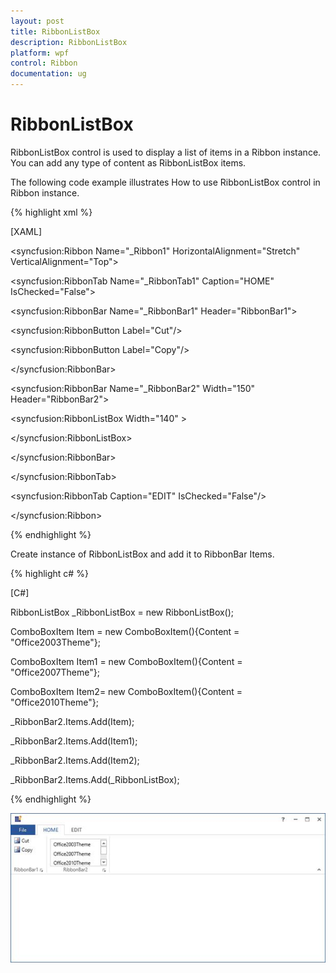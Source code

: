 ```yaml
---
layout: post
title: RibbonListBox
description: RibbonListBox
platform: wpf
control: Ribbon
documentation: ug
---
```

# RibbonListBox

RibbonListBox control is used to display a list of items in a Ribbon instance. You can add any type of content as RibbonListBox items.

The following code example illustrates How to use RibbonListBox control in Ribbon instance.

{% highlight xml %}

[XAML]

<syncfusion:Ribbon Name="_Ribbon1" HorizontalAlignment="Stretch" VerticalAlignment="Top">

<syncfusion:RibbonTab Name="_RibbonTab1" Caption="HOME"  IsChecked="False">

<syncfusion:RibbonBar Name="_RibbonBar1" Header="RibbonBar1">

<syncfusion:RibbonButton   Label="Cut"/>

<syncfusion:RibbonButton   Label="Copy"/>

</syncfusion:RibbonBar>

<syncfusion:RibbonBar  Name="_RibbonBar2" Width="150" Header="RibbonBar2">

<syncfusion:RibbonListBox  Width="140" >

<ComboBoxItem Content="Office2003Theme"/>

<ComboBoxItem Content="Office2007Theme"/>

<ComboBoxItem Content="Office2010Theme"/>

</syncfusion:RibbonListBox>                

</syncfusion:RibbonBar>

</syncfusion:RibbonTab>

<syncfusion:RibbonTab Caption="EDIT"  IsChecked="False"/>

</syncfusion:Ribbon>



{% endhighlight %}

Create instance of RibbonListBox and add it to RibbonBar Items.

{% highlight c# %}

[C#]

RibbonListBox _RibbonListBox = new RibbonListBox();

ComboBoxItem Item = new ComboBoxItem(){Content = "Office2003Theme"};

ComboBoxItem Item1 = new ComboBoxItem(){Content = "Office2007Theme"};

ComboBoxItem Item2= new ComboBoxItem(){Content = "Office2010Theme"};

_RibbonBar2.Items.Add(Item);

_RibbonBar2.Items.Add(Item1);

_RibbonBar2.Items.Add(Item2);

_RibbonBar2.Items.Add(_RibbonListBox);



{% endhighlight %}

![](RibbonListBox_images/RibbonListBox_img1.jpeg)


